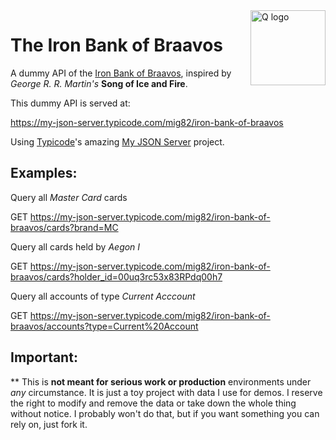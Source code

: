 <a href="https://gameofthrones.fandom.com/wiki/Iron_Bank_of_Braavos">
    <img src="https://quantum-demos1.s3.eu-central-1.amazonaws.com/ibb/logo.png" align="right" alt="Q logo" width="120" height="120" />
</a>

# The Iron Bank of Braavos

A dummy API of the [Iron Bank of Braavos](https://gameofthrones.fandom.com/wiki/Iron_Bank_of_Braavos), inspired by *George R. R. Martin's* **Song of Ice and Fire**.

This dummy API is served at:

https://my-json-server.typicode.com/mig82/iron-bank-of-braavos

Using [Typicode](https://github.com/typicode/json-server/)'s amazing [My JSON Server](https://my-json-server.typicode.com/) project.

## Examples:

Query all *Master Card* cards

GET https://my-json-server.typicode.com/mig82/iron-bank-of-braavos/cards?brand=MC

Query all cards held by *Aegon I*

GET https://my-json-server.typicode.com/mig82/iron-bank-of-braavos/cards?holder_id=00uq3rc53x83RPdq00h7

Query all accounts of type *Current Acccount*

GET https://my-json-server.typicode.com/mig82/iron-bank-of-braavos/accounts?type=Current%20Account

## Important:

** This is **not meant for serious work or production** environments under
*any* circumstance. It is just a toy project with data I use for demos. I reserve the
right to modify and remove the data or take down the whole thing without notice.
I probably won't do that, but if you want something you can rely on, just fork it.
